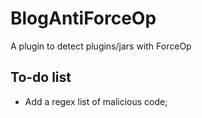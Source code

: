 # BlogAntiForceOp
A plugin to detect plugins/jars with ForceOp

## To-do list
 * Add a regex list of malicious code;
